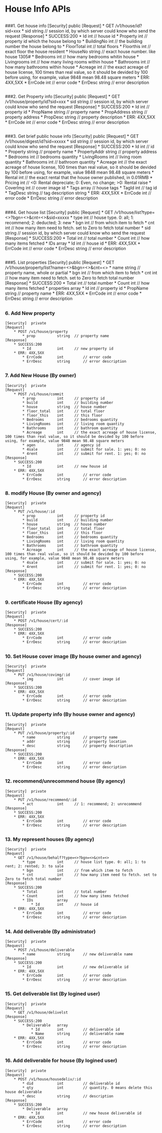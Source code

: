 # House Info APIs

##
###1. Get house info
	[Security]	public
	[Request]
  		* GET /v1/house/id?sid=xxx
	  		* sid 			string	// session id, by which server could know who send the request
	[Response]
		* SUCCESS:200 
			* Id    			int		// house id
			* Property			int		// property id which the house belong to
			* BuildingNo		int		// the building number the house belong to
			* FloorTotal		int 	// total floors
			* Floorthis			int		// exact floor the house resident
			* HouseNo			string		// exact house number. like house 1305# 
			* Bedrooms			int		// how many bedrooms whitin house
			* Livingrooms		int		// how many living rooms within house
			* Bathrooms			int		// how many bathrooms within house
			* Acreage			int 	// the exact acreage of house license, 100 times than real value, so it should be devided by 100 before using, for example, value 9848 mean 98.48 square meters
		* ERR: 4XX,5XX
	  		* ErrCode		int			// error code
	  		* ErrDesc		string		// error description
##

###2. Get Property info
	[Security]	public
	[Request]
  		* GET /v1/house/property/id?sid=xxx
	  		* sid 			string	// session id, by which server could know who send the request
	[Response]
		* SUCCESS:200 
			* Id    		int		// property id
			* PropName		string	// property name
			* PropAddress	string	// property address
			* PropDesc		string	// property description
		* ERR: 4XX,5XX
	  		* ErrCode		int			// error code
	  		* ErrDesc		string		// error description
##

###3. Get brief public house info
	[Security]	public
	[Request]
  		* GET /v1/house/digest/id?sid=xxxxx
	  		* sid 			string	// session id, by which server could know who send the request
	[Response]
		* SUCCESS:200 
			* Id    		int		// id
			* Property		string	// property name
			* PropertyAddr	string	// property address
			* Bedrooms		int		// bedrooms quantity
			* LivingRooms	int		// living room quantity
			* Bathrooms		int		// bathroom quantity
			* Acreage		int		// the exact acreage of house license, 100 times than real value, so it should be devided by 100 before using, for example, value 9848 mean 98.48 square meters
			* Rental		int		// the exact rental that the house owner published, in 0.01RMB
			* Pricing		int		// <0: Rental depreciate; 0: Even, no change; >0: Rental raise
			* CoverImg		int		// cover image id
			* Tags			array	// house tags
				* TagId		int 	// tag id
				* TagDesc	string	// tag description string
		* ERR: 4XX,5XX
	  		* ErrCode		int			// error code
	  		* ErrDesc		string		// error description
##

###4. Get house list
	[Security]	public
	[Request]
  		* GET /v1/house/list?type=<>?bgn=<>&cnt=<>&sid=xxxxx
	  		* type			int 	// house type. 0: all; 1: recommend; 2: deducted; 3: new
	  		* bgn			int		// from which item to fetch
	  		* cnt			int		// how many item need to fetch. set to Zero to fetch total number
	  		* sid 			string	// session id, by which server could know who send the request
	[Response]
		* SUCCESS:200 
			* Total    		int		// total number
			* Count			int		// how many items fetched
			* IDs			array
				* Id		int		// house id
		* ERR: 4XX,5XX
	  		* ErrCode		int			// error code
	  		* ErrDesc		string		// error description
##

###5. List properties
	[Security]	public
	[Request]
  		* GET /v1/house/property/list?name=<>&bgn=<>&cnt=<>
	  		* name			string 	// property name, whole or partial
	  		* bgn			int		// from which item to fetch
	  		* cnt			int		// how many item need to fetch. set to Zero to fetch total number
	[Response]
		* SUCCESS:200 
			* Total    		int		// total number
			* Count			int		// how many items fetched
			* properties	array
				* Id		int		// property id
				* PropName	string	// property name
		* ERR: 4XX,5XX
	  		* ErrCode		int			// error code
	  		* ErrDesc		string		// error description
##

### 6. Add New property
	[Security]	private
	[Request]
  		* POST /v1/house/property
	  		* prop			string 	// property name
	[Response]
		* SUCCESS:200 
			* Id    		int		// new property id
		* ERR: 4XX,5XX
	  		* ErrCode		int			// error code
	  		* ErrDesc		string		// error description
##

### 7. Add New House (By owner)
	[Security]	private
	[Request]
  		* POST /v1/house/commit
	  		* prop			int 	// property id
	  		* build			int		// building number
	  		* house			string 	// house number
	  		* floor_total	int		// total floor
	  		* floor_this	int		// this floor
			* Bedrooms		int		// bedrooms quantity
			* LivingRooms	int		// living room quantity
			* Bathrooms		int		// bathroom quantity
			* Acreage		int		// the exact acreage of house license, 100 times than real value, so it should be devided by 100 before using, for example, value 9848 mean 98.48 square meters
			* agen			int		// agency id
			* 4sale			int		// submit for sale. 1: yes; 0: no
			* 4rent			int		// submit for rent. 1: yes; 0: no
	[Response]
		* SUCCESS:200 
			* Id    		int		// new house id
		* ERR: 4XX,5XX
	  		* ErrCode		int			// error code
	  		* ErrDesc		string		// error description
##

### 8. modify House (By owner and agency)
	[Security]	private
	[Request]
  		* PUT /v1/house/:id
	  		* prop			int 	// property id
	  		* build			int		// building number
	  		* house			string 	// house number
	  		* floor_total	int		// total floor
	  		* floor_this	int		// this floor
			* Bedrooms		int		// bedrooms quantity
			* LivingRooms	int		// living room quantity
			* Bathrooms		int		// bathroom quantity
			* Acreage		int		// the exact acreage of house license, 100 times than real value, so it should be devided by 100 before using, for example, value 9848 mean 98.48 square meters
			* 4sale			int		// submit for sale. 1: yes; 0: no
			* 4rent			int		// submit for rent. 1: yes; 0: no
	[Response]
		* SUCCESS:200 
		* ERR: 4XX,5XX
	  		* ErrCode		int			// error code
	  		* ErrDesc		string		// error description
##

### 9. certificate House (By agency)
	[Security]	private
	[Request]
  		* POST /v1/house/cert/:id
	[Response]
		* SUCCESS:200 
		* ERR: 4XX,5XX
	  		* ErrCode		int			// error code
	  		* ErrDesc		string		// error description
##

### 10. Set House cover image (By house owner and agency)
	[Security]	private
	[Request]
  		* PUT /v1/house/covimg/:id
	  		* img			int			// cover image id
	[Response]
		* SUCCESS:200 
		* ERR: 4XX,5XX
	  		* ErrCode		int			// error code
	  		* ErrDesc		string		// error description
##

### 11. Update property info (By house owner and agency)
	[Security]	private
	[Request]
  		* PUT /v1/house/property/:id
	  		* name    		string		// property name
	  		* addr 			string		// property location
	  		* desc    		string		// property description
	[Response]
		* SUCCESS:200 
		* ERR: 4XX,5XX
	  		* ErrCode		int			// error code
	  		* ErrDesc		string		// error description
##

### 12. recommend/unrecommend house (By agency)
	[Security]	private
	[Request]
  		* PUT /v1/house/recommend/:id
	  		* act    		int		// 1: recommend; 2: unrecommend
	[Response]
		* SUCCESS:200 
		* ERR: 4XX,5XX
	  		* ErrCode		int			// error code
	  		* ErrDesc		string		// error description
##

### 13. My represent houses (By agency)
	[Security]	private
	[Request]
  		* GET /v1/house/behalf?type=<>?bgn=<>&cnt=<>
	  		* type			int 	// house list type. 0: all; 1: to rent; 2: rented; 3: to sale
	  		* bgn			int		// from which item to fetch
	  		* cnt			int		// how many item need to fetch. set to Zero to fetch total number
	[Response]
		* SUCCESS:200 
			* Total    		int		// total number
			* Count			int		// how many items fetched
			* IDs			array
				* Id		int		// house id
		* ERR: 4XX,5XX
	  		* ErrCode		int			// error code
	  		* ErrDesc		string		// error description
##

### 14. Add deliverable (By administrator)
	[Security]	private
	[Request]
  		* POST /v1/house/deliverable
	  		* name			string		// new deliverable name
	[Response]
		* SUCCESS:200 
			* Id			int			// new deliverable id
		* ERR: 4XX,5XX
	  		* ErrCode		int			// error code
	  		* ErrDesc		string		// error description
##

### 15. Get deliverable list (By logined user)
	[Security]	private
	[Request]
  		* GET /v1/house/delivelst
	[Response]
		* SUCCESS:200 
			* Deliverable	array
				* Id		int			// deliverable id
				* Name		string		// deliverable name
		* ERR: 4XX,5XX
	  		* ErrCode		int			// error code
	  		* ErrDesc		string		// error description
##

### 16. Add deliverable for house (By logined user)
	[Security]	private
	[Request]
  		* POST /v1/house/housedeliv/:id
	  		* did			int			// deliverable id
	  		* qty			int			// quantity. 0 means delete this house deliverable
	  		* desc			string		// description 
  	[Response]
		* SUCCESS:200 
			* Deliverable	array
				* Id		int			// new house deliverable id
		* ERR: 4XX,5XX
	  		* ErrCode		int			// error code
	  		* ErrDesc		string		// error description
